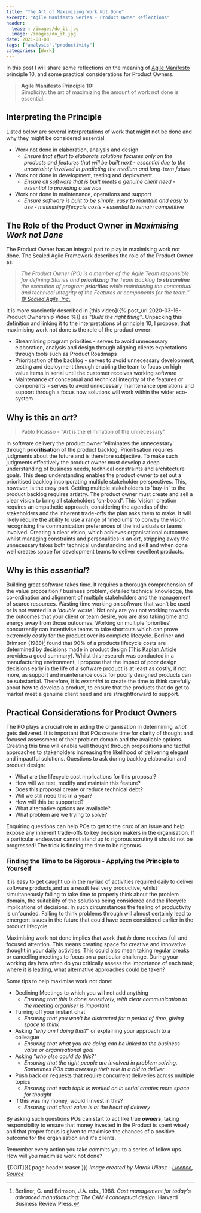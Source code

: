 ```yaml
---
title: "The Art of Maximising Work Not Done"
excerpt: "Agile Manifesto Series - Product Owner Reflections"
header:
  teaser: /images/do_it.jpg
  image: /images/do_it.jpg
date: 2021-08-08
tags: ["analysis","productivity"]
categories: [Work]
---
```


In this post I will share some reflections on the meaning of [Agile Manifesto](http://agilemanifesto.org/principles.html) principle 10, and some practical considerations for Product Owners.

> **Agile Manifesto Principle 10:**<br>
> Simplicity: the art of maximizing the amount of work not done is essential.

## Interpreting the Principle

Listed below are several interpretations of work that might not be done and why they might be considered essential:

- Work not done in elaboration, analysis and design
    - _Ensure that effort to elaborate solutions focuses only on the products and features that will be built next - essential due to the uncertainty involved in predicting the medium and long-term future_
- Work not done in development, testing and deployment
    - _Ensure all software that is built meets a genuine client need - essential to providing a service_
- Work not done in maintenance, operations and support
    - _Ensure software is built to be simple, easy to maintain and easy to use - minimising lifecycle costs - essential to remain competitive_

## The Role of the Product Owner in _Maximising Work not Done_

The Product Owner has an integral part to play in maximising work not done. The Scaled Agile Framework describes the role of the Product Owner as:

> _The Product Owner (PO) is a member of the Agile Team responsible for defining Stories and **prioritizing** the Team Backlog **to streamline** the execution of program **priorities** while maintaining the conceptual and technical integrity of the Features or components for the team." [© Scaled Agile, Inc.](https://www.scaledagileframework.com/product-owner/)_

It is more succinctly described in [this video]({% post_url 2020-03-16-Product Ownership Video %}) as _"Build the right thing"_. Unpacking this definition and linking it to the interpretations of principle 10, I propose, that maximising work not done _is_ the role of the product owner:

- Streamlining program priorities - serves to avoid unnecessary elaboration, analysis and design through aligning clients expectations through tools such as Product Roadmaps <i class="fas fa-check-circle" style="color :green; "></i>
- Prioritisation of the backlog  - serves to avoid unnecessary development, testing and deployment through enabling the team to focus on high value items in serial until the customer receives working software <i class="fas fa-check-circle" style="color :green; "></i>
- Maintenance of conceptual and technical integrity of the features or components - serves to avoid unnecessary maintenance operations and support through a focus how solutions will work within the wider eco-system <i class="fas fa-check-circle" style="color :green; "></i>

## Why is this an _art_?

> Pablo Picasso - "Art is the elimination of the unnecessary"

In software delivery the product owner 'eliminates the unnecessary' through **prioritisation** of the product backlog. Prioritisation requires judgments about the future and is therefore subjective. To make such judgments effectively the product owner must develop a deep understanding of business needs, technical constraints and architecture goals. This deep understanding enables the product owner to set out a prioritised backlog incorporating multiple stakeholder perspectives. This, however, is the easy part. Getting multiple stakeholders to 'buy-in' to the product backlog requires artistry. The product owner must create and sell a clear vision to bring all stakeholders 'on-board'. This 'vision' creation requires an empathetic approach, considering the agendas of the stakeholders and the inherent trade-offs the plan asks them to make. It will likely require the ability to use a range of 'mediums' to convey the vision recognising the communication preferences of the individuals or teams involved. Creating a clear vision, which achieves organisational outcomes whilst managing constraints and personalities is an _art_, stripping away the unnecessary takes both technical understanding and skill and when done well creates space for development teams to deliver excellent products.

## Why is this _essential_?

Building great software takes time. It requires a thorough comprehension of the value proposition / business problem, detailed technical knowledge, the co-ordination and alignment of multiple stakeholders and the management of scarce resources. Wasting time working on software that won't be used or is not wanted is a _'double waste'_. Not only are you not working towards the outcomes that your client or team desire, you are also taking time and energy away from those outcomes. Working on multiple 'priorities' concurrently can incentivise teams to take shortcuts which can prove extremely costly for the product over its complete lifecycle. Berliner and Brimson (1988)[^1] found that 90% of a products lifecycle costs are determined by decisions made in product design ([This Kaplan Article](https://kfknowledgebank.kaplan.co.uk/management-accounting/costing/lifecycle-costing) provides a good summary). Whilst this research was conducted in a manufacturing environment, I propose that the impact of poor design decisions early in the life of a software product is at least as costly, if not more, as support and maintenance costs for poorly designed products can be substantial. Therefore, it is _essential_ to create the time to think carefully about how to develop a product, to ensure that the products that do get to market meet a genuine client need and are straightforward to support.

## Practical Considerations for Product Owners

The PO plays a crucial role in aiding the organisation in determining _what_ gets delivered. It is important that POs create time for clarity of thought and focused assessment of their problem domain and the available options. Creating this time will enable well thought through propositions and tactful approaches to stakeholders increasing the likelihood of delivering elegant and impactful solutions. Questions to ask during backlog elaboration and product design:

- What are the lifecycle cost implications for this proposal? 
- How will we test, modify and maintain this feature?
- Does this proposal create or reduce technical debt?
- Will we still need this in a year?
- How will this be supported?
- What alternative options are available?
- What problem are we trying to solve?

Enquiring questions can help POs to get to the crux of an issue and help expose any inherent trade-offs to key decision makers in the organisation. If a particular endeavour cannot stand up to rigorous scrutiny it should not be progressed! The trick is finding the time to be rigorous.

### Finding the Time to be Rigorous - Applying the Principle to Yourself

It is easy to get caught up in the myriad of activities required daily to deliver software products,and as a result feel very productive, whilst simultaneously failing to take time to properly think about the problem domain, the suitability of the solutions being considered and the lifecycle implications of decisions. In such circumstances the feeling of productivity is unfounded. Failing to think problems through will almost certainly lead to emergent issues in the future that could have been considered earlier in the product lifecycle.

Maximising work not done implies that work that _is_ done receives full and focused attention. This means creating space for creative and innovative thought in your daily activities. This could also mean taking regular breaks or cancelling meetings to focus on a particular challenge. During your working day how often do you critically assess the importance of each task, where it is leading, what alternative approaches could be taken?

Some tips to help maximise work not done:

- Declining Meetings to which you will not add anything
  - _Ensuring that this is done sensitively, with clear communication to the meeting organiser is important_
- Turning off your instant chat
  - _Ensuring that you won't be distracted for a period of time, giving space to think_
- Asking _"why am I doing this?"_ or explaining your approach to a colleague
  - _Ensuring that what you are doing can be linked to the business value or organisational goal_
- Asking _"who else could do this?"_
  - _Ensuring that the right people are involved in problem solving. Sometimes POs can overstep their role in a bid to deliver_
- Push back on requests that require concurrent deliveries across multiple topics
  - _Ensuring that each topic is worked on in serial creates more space for thought_
- If this was my money, would I invest in this?
  - _Ensuring that client value is at the heart of delivery_

By asking such questions POs can start to act like true _**owners**_, taking responsibility to ensure that money invested in the Product is spent wisely and that proper focus is given to maximise the chances of a positive outcome for the organisation and it's clients.

Remember every action you take commits you to a series of follow ups. How will you maximise work not done?


![DOIT]({{ page.header.teaser }})
_Image created by Marak Uliasz - [Licence](https://creativecommons.org/licenses/by/2.0/), [Source](https://www.flickr.com/photos/59632563@N04/6261230701)_

[^1]: Berliner, C. and Brimson, J.A. eds., 1988. _Cost management for today's advanced manufacturing: The CAM-I conceptual design._ Harvard Business Review Press.
